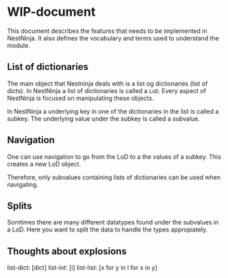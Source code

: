 # WIP-document

This document describes the features that needs to be implemented in NestNinja.
It also defines the vocabulary and terms used to understand the module. 

## List of dictionaries
The main object that Nestninja deals with is a list og dictionaries (list of dicts). 
In NestNinja a list of dictionaries is called a `LoD`.
Every aspect of NestNinja is focused on manipulating these objects.

In NestNinja a underlying key in one of the dictionaries in the list is called a subkey. 
The underlying value under the subkey is called a subvalue. 

## Navigation
One can use navigation to go from the LoD to a the values of a subkey.
This creates a new LoD object.

Therefore, only subvalues containing lists of dictionaries can be used when navigating. 

## Splits
Somtimes there are many different datatypes found under the subvalues in a LoD.
Here you want to split the data to  handle the types appropiately. 


## Thoughts about explosions

list-dict: \[dict]
list-int: \[i]
list-list: \[x for y in l for x in y]
